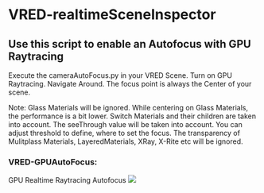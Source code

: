 # VRED-realtimeSceneInspector
## Use this script to enable an Autofocus with GPU Raytracing

Execute the cameraAutoFocus.py in your VRED Scene.
Turn on GPU Raytracing. Navigate Around. The focus point is always the Center of your scene.

Note: Glass Materials will be ignored. While centering on Glass Materials, the performance is a bit lower.
Switch Materials and their children are taken into account.
The seeThrough value will be taken into account. You can adjust threshold to define, where to set the focus.
The transparency of Mulitplass Materials, LayeredMaterials, XRay, X-Rite etc will be ignored.

### VRED-GPUAutoFocus:
GPU Realtime Raytracing Autofocus
![](cameraAutoFocus.gif)
